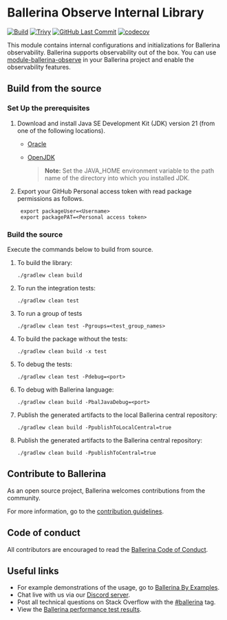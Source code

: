 
Ballerina Observe Internal Library
===================

[![Build](https://github.com/ballerina-platform/module-ballerinai-observe/actions/workflows/build-timestamped-master.yml/badge.svg)](https://github.com/ballerina-platform/module-ballerinai-observe/actions/workflows/build-timestamped-master.yml)
[![Trivy](https://github.com/ballerina-platform/module-ballerinai-observe/actions/workflows/trivy-scan.yml/badge.svg)](https://github.com/ballerina-platform/module-ballerinai-observe/actions/workflows/trivy-scan.yml)
[![GitHub Last Commit](https://img.shields.io/github/last-commit/ballerina-platform/module-ballerinai-observe.svg)](https://github.com/ballerina-platform/module-ballerinai-observe/commits/master)
[![codecov](https://codecov.io/gh/ballerina-platform/module-ballerinai-observe/branch/master/graph/badge.svg)](https://codecov.io/gh/ballerina-platform/module-ballerinai-observe)

This module contains internal configurations and initializations for Ballerina observability. Ballerina supports observability out of the box. You can use [module-ballerina-observe](https://github.com/ballerina-platform/module-ballerina-observe) in your Ballerina project and enable the observability features.
## Build from the source

### Set Up the prerequisites

1. Download and install Java SE Development Kit (JDK) version 21 (from one of the following locations).

    * [Oracle](https://www.oracle.com/java/technologies/downloads/)

    * [OpenJDK](https://adoptopenjdk.net/)

      > **Note:** Set the JAVA_HOME environment variable to the path name of the directory into which you installed JDK.

2. Export your GitHub Personal access token with read package permissions as follows.

        export packageUser=<Username>
        export packagePAT=<Personal access token>

### Build the source

Execute the commands below to build from source.

1. To build the library:
    ```
    ./gradlew clean build
    ```

2. To run the integration tests:
    ```
    ./gradlew clean test
    ```

3. To run a group of tests
    ```
    ./gradlew clean test -Pgroups=<test_group_names>
    ```

4. To build the package without the tests:
    ```
    ./gradlew clean build -x test
    ```

5. To debug the tests:
    ```
    ./gradlew clean test -Pdebug=<port>
    ```

6. To debug with Ballerina language:
    ```
    ./gradlew clean build -PbalJavaDebug=<port>
    ```

7. Publish the generated artifacts to the local Ballerina central repository:
    ```
    ./gradlew clean build -PpublishToLocalCentral=true
    ```

8. Publish the generated artifacts to the Ballerina central repository:
    ```
    ./gradlew clean build -PpublishToCentral=true
    ```

## Contribute to Ballerina

As an open source project, Ballerina welcomes contributions from the community.

For more information, go to the [contribution guidelines](https://github.com/ballerina-platform/ballerina-lang/blob/master/CONTRIBUTING.md).

## Code of conduct

All contributors are encouraged to read the [Ballerina Code of Conduct](https://ballerina.io/code-of-conduct).

## Useful links

* For example demonstrations of the usage, go to [Ballerina By Examples](https://ballerina.io/learn/by-example/).
* Chat live with us via our [Discord server](https://discord.gg/ballerinalang).
* Post all technical questions on Stack Overflow with the [#ballerina](https://stackoverflow.com/questions/tagged/ballerina) tag.
* View the [Ballerina performance test results](https://github.com/ballerina-platform/ballerina-lang/blob/master/performance/benchmarks/summary.md).


